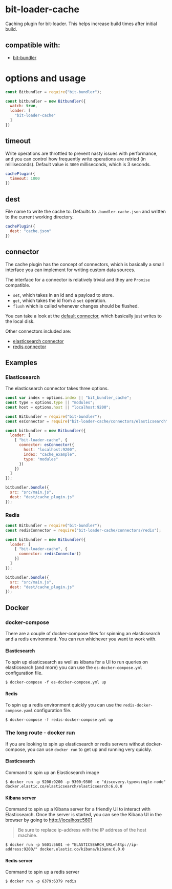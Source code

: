 # bit-loader-cache
Caching plugin for bit-loader. This helps increase build times after initial build.

## compatible with:

- [bit-bundler](https://github.com/MiguelCastillo/bit-bundler)


# options and usage

``` javascript
const Bitbundler = require("bit-bundler");

const bitbundler = new Bitbundler({
  watch: true,
  loader: [
    "bit-loader-cache"
  ]
})
```

## timeout
Write operations are throttled to prevent nasty issues with performance, and you can control how frequently write operations are retried (in milliseconds). Default value is `3000` milliseconds, which is 3 seconds.

``` javascript
cachePlugin({
  timeout: 1000
})
```

## dest
File name to write the cache to. Defaults to `.bundler-cache.json` and written to the current working directory.

``` javascript
cachePlugin({
  dest: "cache.json"
})
```

## connector

The cache plugin has the concept of connectors, which is basically a small interface you can implement for writing custom data sources.

The interface for a connector is relatively trivial and they are `Promise` compatible.

- `set`, which takes in an id and a payload to store.
- `get`, which takes the id from a `set` operation.
- `flush` which is called whenever changes should be flushed.

You can take a look at the [default connector](https://github.com/MiguelCastillo/bit-loader-cache/blob/master/connectors/smallDB.js), which basically just writes to the local disk.

Other connectors included are:

- [elasticsearch connector](https://github.com/MiguelCastillo/bit-loader-cache/blob/master/connectors/elasticsearch.js)
- [redis connector](https://github.com/MiguelCastillo/bit-loader-cache/blob/master/connectors/redis.js)


## Examples

### Elasticsearch

The elasticsearch connector takes three options.

``` javascript
const var index = options.index || "bit_bundler_cache";
const type = options.type || "modules";
const host = options.host || "localhost:9200";
```

``` javascript
const Bitbundler = require("bit-bundler");
const esConnector = require("bit-loader-cache/connectors/elasticsearch");

const bitbundler = new Bitbundler({
  loader: [
    [ "bit-loader-cache", {
      connector: esConnector({
        host: "localhost:9200",
        index: "cache_example",
        type: "modules"
      })
    })
  ]
});

bitbundler.bundle({
  src: "src/main.js",
  dest: "dest/cache_plugin.js"
});
```


### Redis

``` javascript
const Bitbundler = require("bit-bundler");
const redisConnector = require("bit-loader-cache/connectors/redis");

const bitbundler = new Bitbundler({
  loader: [
    [ "bit-loader-cache", {
      connector: redisConnector()
    }]
  ]
});

bitbundler.bundle({
  src: "src/main.js",
  dest: "dest/cache_plugin.js"
});
```


## Docker

### docker-compose

There are a couple of docker-compose files for spinning an elasticsearch and a redis environment.  You can run whichever you want to work with.

#### Elasticsearch

To spin up elasticsearch as well as kibana for a UI to run queries on elasticsearch (and more) you can use the `es-docker-compose.yml` configuration file.

```
$ docker-compose -f es-docker-compose.yml up
```

#### Redis

To spin up a redis environment quickly you can use the `redis-docker-compose.yaml` configuration file.


```
$ docker-compose -f redis-docker-compose.yml up
```


### The long route - docker run

If you are looking to spin up elasticsearch or redis servers without docker-compose, you can use `docker run` to get up and running very quickly.


#### Elasticsearch

Command to spin up an Elasticsearch image

```
$ docker run -p 9200:9200 -p 9300:9300 -e "discovery.type=single-node" docker.elastic.co/elasticsearch/elasticsearch:6.0.0
```


#### Kibana server

Command to spin up a Kibana server for a friendly UI to interact with Elasticsearch. Once the server is started, you can see the Kibana UI in the browser by going to [http://localhost:5601](http://localhost:5601)

> Be sure to replace ip-address with the IP address of the host machine.

```
$ docker run -p 5601:5601 -e "ELASTICSEARCH_URL=http://ip-address:9200/" docker.elastic.co/kibana/kibana:6.0.0
```


#### Redis server

Command to spin up a redis server

```
$ docker run -p 6379:6379 redis
```
